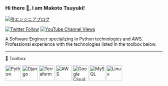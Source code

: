 ### Hi there 👋, I am Makoto Tsuyuki!

<!--
**tsuyukimakoto/tsuyukimakoto** is a ✨ _special_ ✨ repository because its `README.md` (this file) appears on your GitHub profile.

Here are some ideas to get you started:

- 🔭 I’m currently working on ...
- 🌱 I’m currently learning ...
- 👯 I’m looking to collaborate on ...
- 🤔 I’m looking for help with ...
- 💬 Ask me about ...
- 📫 How to reach me: ...
- 😄 Pronouns: ...
- ⚡ Fun fact: ...
-->

[![侍エンジニアブログ](C:UsersSiroDesktopsamurai_blog.png)](https://www.sejuku.net/blog/)

[![Twitter Follow](https://img.shields.io/twitter/follow/everes?style=social)](https://twitter.com/intent/user?screen_name=everes)
[![YouTube Channel Views](https://img.shields.io/youtube/channel/views/UCPhe6DdJSBY49bgY1waaQuQ?style=social)](http://youtube.com/user/mtsuyuki)

A Software Engineer specializing in Python technologies and AWS.
Professional experience with the technologies listed in the toolbox below.

---

🧰 Toolbox

<img src="https://cdn.worldvectorlogo.com/logos/python-5.svg" alt="Python" height="50px" /> <img src="https://cdn.worldvectorlogo.com/logos/django.svg" alt="Django" height="50px" /> <img src="https://cdn.worldvectorlogo.com/logos/hashicorp-terraform.svg" alt="Terraform" height="50px" /> <img src="https://cdn.worldvectorlogo.com/logos/aws-2.svg" alt="AWS" height="50px" /> <img src="https://cdn.worldvectorlogo.com/logos/google-cloud-1.svg" alt="Google Cloud" height="50px" /> <img src="https://cdn.worldvectorlogo.com/logos/mysql-3.svg" alt="MySQL" height="50px" /> <img src="https://cdn.worldvectorlogo.com/logos/linux-tux.svg" alt="Linux" height="50px" />
